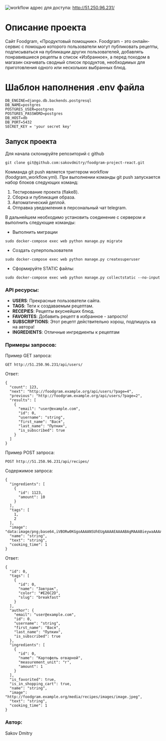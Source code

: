 ![workflow](https://github.com/sakovdmitry/foodgram-project-react/actions/workflows/foodgram_workflow.yml/badge.svg)
адрес для доступа:
http://51.250.96.231/

# Описание проекта
Сайт Foodgram, «Продуктовый помощник».
Foodgram - это онлайн-сервис с помощью которого пользователи могут публиковать рецепты, подписываться на публикации других пользователей, добавлять понравившиеся рецепты в список «Избранное», а перед походом в магазин скачивать сводный список продуктов, необходимых для приготовления одного или нескольких выбранных блюд.

# Шаблон наполнения .env файла

	DB_ENGINE=django.db.backends.postgresql
	DB_NAME=postgres
	POSTGRES_USER=postgres
	POSTGRES_PASSWORD=postgres
	DB_HOST=db
	DB_PORT=5432
	SECRET_KEY = 'your secret key'

## Запуск проекта
Для начала склонируйте репозиторий с github
```
git clone git@github.com:sakovdmitry/foodgram-project-react.git
```
Комманда git push является триггером workflow (foodgram_workflow.yml).
При выполнении команды git push запускается набор блоков следующих команд:
1. Тестирование проекта (flake8).
2. Сборка и публикация образа.
3. Автоматический деплой.
4. Отправка уведомления в персональный чат telegram.

В дальнейшем необходимо установить соединение с сервером и выполнить следующие команды:

- Выполнить миграции
```
sudo docker-compose exec web python manage.py migrate
```
- Создать суперпользователя
```
sudo docker-compose exec web python manage.py createsuperuser
```
- Сформируйте STATIC файлы:
```
sudo docker-compose exec web python manage.py collectstatic --no-input
```
### API ресурсы:
- **USERS**: Прекрасные пользователи сайта.
- **TAGS**: Теги к создаваемым рецептам.
- **RECEPIES**: Рецепты вкуснейших блюд.
- **FAVORITES**: Добавить рецепт в избранное - запросто!
- **SUBSCRIPTIONS**: Этот рецепт действительно хорош, подпишусь ка на автора!
- **INGREDIENTS**: Отличные ингредиенты к рецептам

### Примеры запросов:

Пример GET запроса:
```
GET http://51.250.96.231/api/users/
```
Ответ:
```
{
  "count": 123,
  "next": "http://foodgram.example.org/api/users/?page=4",
  "previous": "http://foodgram.example.org/api/users/?page=2",
  "results": [
    {
      "email": "user@example.com",
      "id": 0,
      "username": "string",
      "first_name": "Вася",
      "last_name": "Пупкин",
      "is_subscribed": true
    }
  ]
}
```
Пример POST запроса:
```
POST http://51.250.96.231/api/recipes/
```
Содержимое запроса:
```
{
  "ingredients": [
    {
      "id": 1123,
      "amount": 10
    }
  ],
  "tags": [
    1,
    2
  ],
  "image": "data:image/png;base64,iVBORw0KGgoAAAANSUhEUgAAAAEAAAABAgMAAABieywaAAAACVBMVEUAAAD///9fX1/S0ecCAAAACXBIWXMAAA7EAAAOxAGVKw4bAAAACklEQVQImWNoAAAAggCByxOyYQAAAABJRU5ErkJggg==",
  "name": "string",
  "text": "string",
  "cooking_time": 1
}
```
Ответ:
```
{
  "id": 0,
  "tags": [
    {
      "id": 0,
      "name": "Завтрак",
      "color": "#E26C2D",
      "slug": "breakfast"
    }
  ],
  "author": {
    "email": "user@example.com",
    "id": 0,
    "username": "string",
    "first_name": "Вася",
    "last_name": "Пупкин",
    "is_subscribed": true
  },
  "ingredients": [
    {
      "id": 0,
      "name": "Картофель отварной",
      "measurement_unit": "г",
      "amount": 1
    }
  ],
  "is_favorited": true,
  "is_in_shopping_cart": true,
  "name": "string",
  "image": "http://foodgram.example.org/media/recipes/images/image.jpeg",
  "text": "string",
  "cooking_time": 1
}
```

### Автор:
Sakov Dmitry
